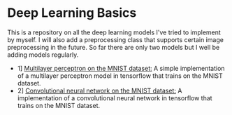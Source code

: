 # Deep Learning Basics
This is a repository on all the deep learning models I've tried to implement by myself. I will also add a preprocessing class that supports certain image preprocessing in the future. So far there are only two models but I well be adding models regularly.
* 1] [Multilayer perceptron on the MNIST dataset:](https://github.com/TheG3ntleman/DeepLearningBasics/blob/master/MLP.py) A simple implementation of a multilayer perceptron model in tensorflow that trains on the MNIST dataset.
* 2] [Convolutional neural network on the MNIST dataset:](https://github.com/TheG3ntleman/DeepLearningBasics/blob/master/ConvolutionalNeuralNetwork.py) A implementation of a convolutional neural network in tensorflow that trains on the MNIST dataset.

